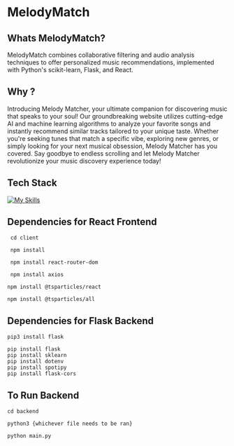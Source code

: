 # MelodyMatch

## Whats MelodyMatch?

MelodyMatch combines collaborative filtering and audio analysis techniques to offer personalized music recommendations, implemented with Python's scikit-learn, Flask, and React.

## Why ? 

Introducing Melody Matcher, your ultimate companion for discovering music that speaks to your soul! Our groundbreaking website utilizes cutting-edge AI and machine learning algorithms to analyze your favorite songs and instantly recommend similar tracks tailored to your unique taste. Whether you're seeking tunes that match a specific vibe, exploring new genres, or simply looking for your next musical obsession, Melody Matcher has you covered. Say goodbye to endless scrolling and let Melody Matcher revolutionize your music discovery experience today!

## Tech Stack

[![My Skills](https://skillicons.dev/icons?i=React.js,js,flask,python,sckitlearn)](https://skillicons.dev)

## Dependencies for React Frontend
<code> cd client </code>

<code> npm install </code>

<code> npm install react-router-dom </code>

<code> npm install axios </code>

<code>npm install @tsparticles/react </code>

<code>npm install @tsparticles/all </code>


## Dependencies for Flask Backend
```
pip3 install flask
```
```
pip install flask
pip install sklearn
pip install dotenv
pip install spotipy
pip install flask-cors
```

## To Run Backend
```
cd backend
```
```
python3 {whichever file needs to be ran}

python main.py
```
